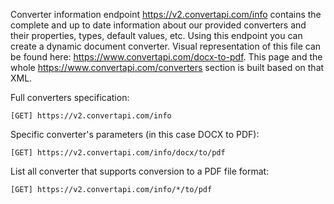 Converter information endpoint https://v2.convertapi.com/info contains the complete and up to date information about our provided converters and their properties, 
types, default values, etc. Using this endpoint you can create a dynamic document converter. 
Visual representation of this file can be found here: https://www.convertapi.com/docx-to-pdf. 
This page and the whole https://www.convertapi.com/converters section is built based on that XML.

Full converters specification:

`[GET]
https://v2.convertapi.com/info
`

Specific converter's parameters (in this case DOCX to PDF):

`[GET] https://v2.convertapi.com/info/docx/to/pdf`

List all converter that supports conversion to a PDF file format:

`[GET] https://v2.convertapi.com/info/*/to/pdf`
